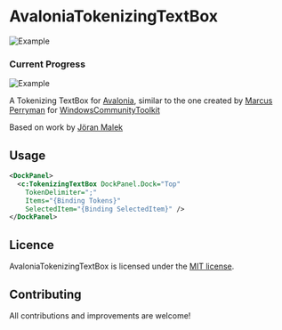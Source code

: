 AvaloniaTokenizingTextBox
============
![Example](https://user-images.githubusercontent.com/79826944/120430465-37a5a980-c3b6-11eb-9501-3ea1022c64f4.gif)

### Current Progress
![Example](https://user-images.githubusercontent.com/79826944/120724062-31c4db00-c512-11eb-9174-8519c650b7ea.gif)

A Tokenizing TextBox for [Avalonia](https://github.com/AvaloniaUI/Avalonia), similar to the one created by [Marcus Perryman](https://github.com/marcpems) for [WindowsCommunityToolkit](https://github.com/windows-toolkit/WindowsCommunityToolkit)

Based on work by [Jöran Malek](https://github.com/iterate-ch/tokenizingtextbox)

## Usage

```xml
<DockPanel>
  <c:TokenizingTextBox DockPanel.Dock="Top"
    TokenDelimiter=";"
    Items="{Binding Tokens}"
    SelectedItem="{Binding SelectedItem}" />
</DockPanel>
```

## Licence

AvaloniaTokenizingTextBox is licensed under the [MIT license](https://github.com/puppetsw/AvaloniaTokenizingTextBox/blob/master/LICENSE).

## Contributing

All contributions and improvements are welcome!
